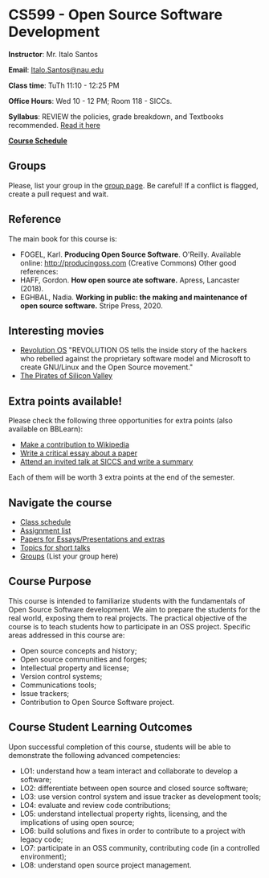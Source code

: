 # CS599 - Open Source Software Development 

**Instructor**: Mr. Italo Santos

**Email**: Italo.Santos@nau.edu

**Class time**: TuTh 11:10 - 12:25 PM

**Office Hours**: Wed 10 - 12 PM; Room 118 - SICCs. 

**Syllabus**: REVIEW the policies, grade breakdown, and Textbooks recommended. [Read it here](CS_599_Syllabus.pdf)

**[Course Schedule](outline.md)**

## Groups

Please, list your group in the [group page](groups.md). Be careful! If a conflict is flagged, create a pull request and wait.

## Reference

The main book for this course is:
* FOGEL, Karl. **Producing Open Source Software**. O'Reilly. Available online:  http://producingoss.com (Creative Commons)
Other good references:
* HAFF, Gordon. **How open source ate software.** Apress, Lancaster (2018).
* EGHBAL, Nadia. **Working in public: the making and maintenance of open source software.** Stripe Press, 2020.

## Interesting movies
* [Revolution OS](http://www.revolution-os.com/) "REVOLUTION OS tells the inside story of the hackers who rebelled against the proprietary software model and Microsoft to create GNU/Linux and the Open Source movement."
* [The Pirates of Silicon Valley](https://www.imdb.com/title/tt0168122/)

## Extra points available!
Please check the following three opportunities for extra points (also available on BBLearn):
* [Make a contribution to Wikipedia](assignments/extras/E1.wikipedia_contribution.md)
* [Write a critical essay about a paper](assignments/extras/E2.Essay.md)
* [Attend an invited talk at SICCS and write a summary](assignments/extras/E3.Talk.md)

Each of them will be worth 3 extra points at the end of the semester.

## Navigate the course
* [Class schedule](outline.md)<br>
* [Assignment list](assignments.md)<br>
* [Papers for Essays/Presentations and extras](papers.md)<br>
* [Topics for short talks](shorttalks.md)<br>
* [Groups](groups.md) (List your group here)

## Course Purpose
This course is intended to familiarize students with the fundamentals of Open Source Software development. We aim to prepare the students for the real world, exposing them to real projects. The practical objective of the course is to teach students how to participate in an OSS project. Specific areas addressed in this course are:
* Open source concepts and history;
* Open source communities and forges;
* Intellectual property and license;
* Version control systems;
* Communications tools;
* Issue trackers;
* Contribution to Open Source Software project.

## Course Student Learning Outcomes
Upon successful completion of this course, students will be able to demonstrate the following
advanced competencies:
* LO1: understand how a team interact and collaborate to develop a software;
* LO2: differentiate between open source and closed source software;
* LO3: use version control system and issue tracker as development tools;
* LO4: evaluate and review code contributions;
* LO5: understand intellectual property rights, licensing, and the implications of using open source;
* LO6: build solutions and fixes in order to contribute to a project with legacy code;
* LO7: participate in an OSS community, contributing code (in a controlled environment);
* LO8: understand open source project management.  
